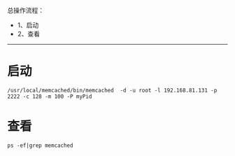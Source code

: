 总操作流程：
- 1、启动
- 2、查看

***

# 启动

```
/usr/local/memcached/bin/memcached  -d -u root -l 192.168.81.131 -p 2222 -c 128 -m 100 -P myPid 
```

# 查看

```
ps -ef|grep memcached
```

